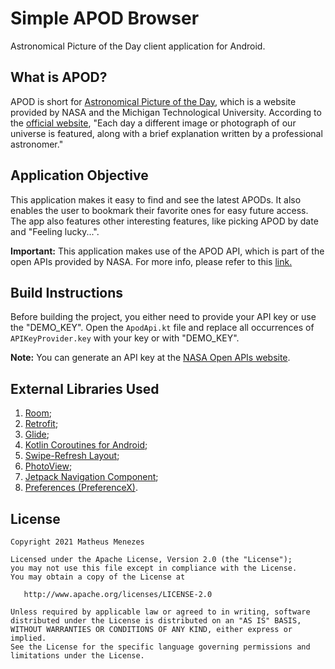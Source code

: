 # Simple APOD Browser
Astronomical Picture of the Day client application for Android.

## What is APOD?
APOD is short for [Astronomical Picture of the Day](https://en.wikipedia.org/wiki/Astronomy_Picture_of_the_Day), which is a website provided by NASA and the Michigan Technological University. According to the [official website](https://apod.nasa.gov/apod/astropix.html), "Each day a different image or photograph of our universe is featured, along with a brief explanation written by a professional astronomer."

## Application Objective
This application makes it easy to find and see the latest APODs. It also enables the user to bookmark their favorite ones for easy future access. The app also features other interesting features, like picking APOD by date and "Feeling lucky...".

**Important:** 
This application makes use of the APOD API, which is part of the open APIs provided by NASA.
For more info, please refer to this <a href="https://api.nasa.gov/">link.</a>

## Build Instructions
Before building the project, you either need to provide your API key or use the "DEMO_KEY".
Open the ```ApodApi.kt``` file and replace all occurrences of ```APIKeyProvider.key``` with your key or with "DEMO_KEY".

**Note:** You can generate an API key at the <a href="https://api.nasa.gov/">NASA Open APIs website</a>.

## External Libraries Used
1. <a href="https://developer.android.com/training/data-storage/room/">Room</a>;
2. <a href="https://square.github.io/retrofit/">Retrofit</a>;
3. <a href="https://github.com/bumptech/glide">Glide</a>;
4. <a href="https://developer.android.com/kotlin/coroutines">Kotlin Coroutines for Android</a>;
5. <a href="https://developer.android.com/jetpack/androidx/releases/swiperefreshlayout">Swipe-Refresh Layout</a>;
6. <a href="https://github.com/Baseflow/PhotoView">PhotoView</a>;
7. <a href="https://developer.android.com/guide/navigation/navigation-getting-started">Jetpack Navigation Component</a>;
8. <a href="https://developer.android.com/jetpack/androidx/releases/preference/">Preferences (PreferenceX)</a>.

## License
```
Copyright 2021 Matheus Menezes

Licensed under the Apache License, Version 2.0 (the "License");
you may not use this file except in compliance with the License.
You may obtain a copy of the License at

   http://www.apache.org/licenses/LICENSE-2.0

Unless required by applicable law or agreed to in writing, software
distributed under the License is distributed on an "AS IS" BASIS,
WITHOUT WARRANTIES OR CONDITIONS OF ANY KIND, either express or implied.
See the License for the specific language governing permissions and
limitations under the License.
```
